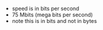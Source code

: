* speed is in bits per second
* 75 Mbits (mega bits per second)
* note this is in bits and not in bytes
